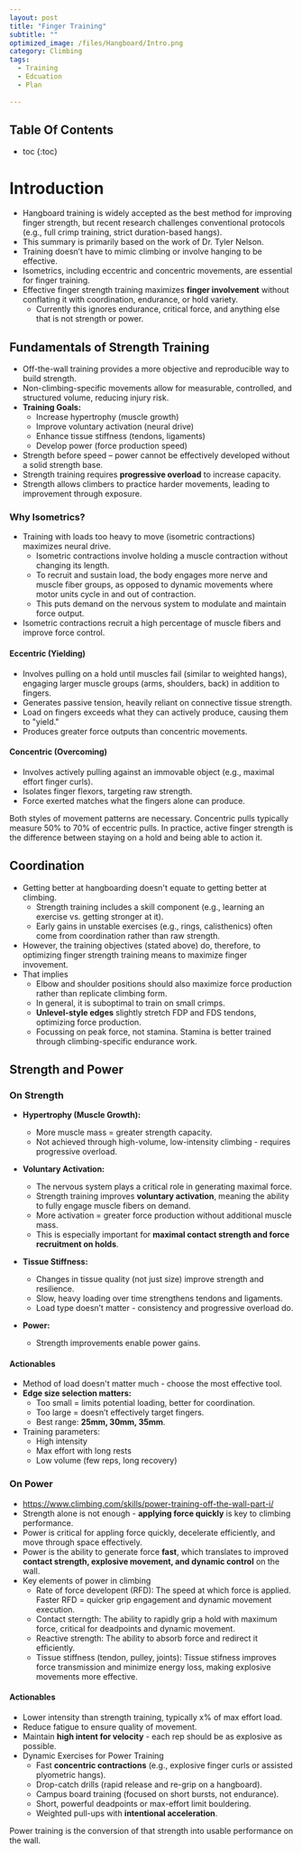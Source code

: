 ```yaml
---
layout: post
title: "Finger Training"
subtitle: "" 
optimized_image: /files/Hangboard/Intro.png
category: Climbing
tags:
  - Training
  - Edcuation
  - Plan
  
---
```


<h2>Table Of Contents</h2>
<p style="margin-bottom:10px;"></p>

* toc
{:toc}

# Introduction 

- Hangboard training is widely accepted as the best method for improving finger strength, but recent research challenges conventional protocols (e.g., full crimp training, strict duration-based hangs).  
- This summary is primarily based on the work of Dr. Tyler Nelson.  
- Training doesn’t have to mimic climbing or involve hanging to be effective.  
- Isometrics, including eccentric and concentric movements, are essential for finger training.  
- Effective finger strength training maximizes **finger involvement** without conflating it with coordination, endurance, or hold variety.  
  - Currently this ignores endurance, critical force, and anything else that is not strength or power.

## Fundamentals of Strength Training

- Off-the-wall training provides a more objective and reproducible way to build strength.  
- Non-climbing-specific movements allow for measurable, controlled, and structured volume, reducing injury risk.  
- **Training Goals:**  
  - Increase hypertrophy (muscle growth)  
  - Improve voluntary activation (neural drive)  
  - Enhance tissue stiffness (tendons, ligaments)  
  - Develop power (force production speed)  
- Strength before speed – power cannot be effectively developed without a solid strength base.  
- Strength training requires **progressive overload** to increase capacity.  
- Strength allows climbers to practice harder movements, leading to improvement through exposure.  

### Why Isometrics?

- Training with loads too heavy to move (isometric contractions) maximizes neural drive.  
  - Isometric contractions involve holding a muscle contraction without changing its length.
  - To recruit and sustain load, the body engages more nerve and muscle fiber groups, as opposed to dynamic movements where motor units cycle in and out of contraction.
  - This puts demand on the nervous system to modulate and maintain force output.
- Isometric contractions recruit a high percentage of muscle fibers and improve force control.  

#### Eccentric (Yielding)

- Involves pulling on a hold until muscles fail (similar to weighted hangs), engaging larger muscle groups (arms, shoulders, back) in addition to fingers.  
- Generates passive tension, heavily reliant on connective tissue strength.  
- Load on fingers exceeds what they can actively produce, causing them to "yield."  
- Produces greater force outputs than concentric movements.  

#### Concentric (Overcoming)

- Involves actively pulling against an immovable object (e.g., maximal effort finger curls).  
- Isolates finger flexors, targeting raw strength.  
- Force exerted matches what the fingers alone can produce.  

Both styles of movement patterns are necessary. Concentric pulls typically measure 50% to 70% of eccentric pulls. In practice, active finger strength is the difference between staying on a hold and being able to action  it.

## Coordination 

- Getting better at hangboarding doesn't equate to getting better at climbing.
  - Strength training includes a skill component (e.g., learning an exercise vs. getting stronger at it).
  - Early gains in unstable exercises (e.g., rings, calisthenics) often come from coordination rather than raw strength.
- However, the training objectives (stated above) do, therefore, to optimizing finger strength training means to maximize finger invovement.
- That implies
  - Elbow and shoulder positions should also maximize force production rather than replicate climbing form.
  - In general, it is suboptimal to train on small crimps.
  - **Unlevel-style edges** slightly stretch FDP and FDS tendons, optimizing force production.
  - Focussing on peak force, not stamina. Stamina is better trained through climbing-specific endurance work.

## Strength and Power

### On Strength

- **Hypertrophy (Muscle Growth):**  
  - More muscle mass = greater strength capacity.  
  - Not achieved through high-volume, low-intensity climbing - requires progressive overload.  

- **Voluntary Activation:**  
  - The nervous system plays a critical role in generating maximal force.  
  - Strength training improves **voluntary activation**, meaning the ability to fully engage muscle fibers on demand.  
  - More activation = greater force production without additional muscle mass.  
  - This is especially important for **maximal contact strength and force recruitment on holds**.  

- **Tissue Stiffness:**  
  - Changes in tissue quality (not just size) improve strength and resilience.  
  - Slow, heavy loading over time strengthens tendons and ligaments.  
  - Load type doesn’t matter - consistency and progressive overload do.  

- **Power:**  
  - Strength improvements enable power gains.  

#### Actionables

- Method of load doesn't matter much - choose the most effective tool.  
- **Edge size selection matters:**  
  - Too small = limits potential loading, better for coordination.  
  - Too large = doesn’t effectively target fingers.  
  - Best range: **25mm, 30mm, 35mm**.  
- Training parameters:  
  - High intensity  
  - Max effort with long rests  
  - Low volume (few reps, long recovery)  

### On Power

- https://www.climbing.com/skills/power-training-off-the-wall-part-i/
- Strength alone is not enough - **applying force quickly** is key to climbing performance.
- Power is critical for appling force quickly, decelerate efficiently, and move through space effectively.
- Power is the ability to generate force **fast**, which translates to improved **contact strength, explosive movement, and dynamic control** on the wall.
- Key elements of power in climbing
  - Rate of force developent (RFD): The speed at which force is applied. Faster RFD = quicker grip engagement and dynamic movement execution.  
  - Contact sterngth: The ability to rapidly grip a hold with maximum force, critical for deadpoints and dynamic movement.  
  - Reactive strength:  The ability to absorb force and redirect it efficiently. 
  - Tissue stiffness (tendon, pulley, joints): Tissue stifness improves force transmission and minimize energy loss, making explosive movements more effective.  

#### Actionables
- Lower intensity than strength training, typically x% of max effort load.
- Reduce fatigue to ensure quality of movement.
- Maintain **high intent for velocity** - each rep should be as explosive as possible.
- Dynamic Exercises for Power Training 
  - Fast **concentric contractions** (e.g., explosive finger curls or assisted plyometric hangs).  
  - Drop-catch drills (rapid release and re-grip on a hangboard).  
  - Campus board training (focused on short bursts, not endurance).  
  - Short, powerful deadpoints or max-effort limit bouldering.  
  - Weighted pull-ups with **intentional acceleration**.

Power training is the conversion of that strength into usable performance on the wall.
